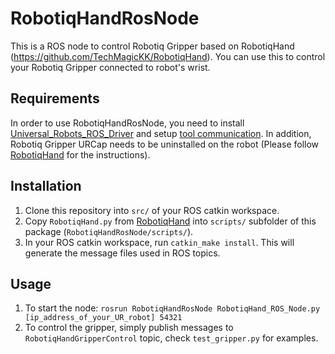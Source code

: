 # RobotiqHandRosNode

This is a ROS node to control Robotiq Gripper based on RobotiqHand (https://github.com/TechMagicKK/RobotiqHand).
You can use this to control your Robotiq Gripper connected to robot's wrist.

## Requirements ##

In order to use RobotiqHandRosNode, you need to install [Universal_Robots_ROS_Driver](https://github.com/UniversalRobots/Universal_Robots_ROS_Driver) and setup [tool communication](https://github.com/UniversalRobots/Universal_Robots_ROS_Driver/blob/master/ur_robot_driver/doc/setup_tool_communication.md). In addition, Robotiq Gripper URCap needs to be uninstalled on the robot (Please follow [RobotiqHand](https://github.com/TechMagicKK/RobotiqHand) for the instructions). 

## Installation ##

1. Clone this repository into `src/` of your ROS catkin workspace.
2. Copy `RobotiqHand.py` from [RobotiqHand](https://github.com/TechMagicKK/RobotiqHand) into `scripts/` subfolder of this package (`RobotiqHandRosNode/scripts/`).
3. In your ROS catkin workspace, run `catkin_make install`. This will generate the message files used in ROS topics.

## Usage ##

1. To start the node: `rosrun RobotiqHandRosNode RobotiqHand_ROS_Node.py [ip_address_of_your_UR_robot] 54321`
2. To control the gripper, simply publish messages to `RobotiqHandGripperControl` topic, check `test_gripper.py` for examples.



